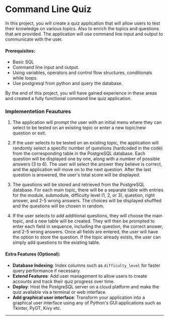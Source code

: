 # Command Line Quiz

In this project, you will create a quiz application that will allow users to test their knowledge on various topics. Also to enrich the topics and questions that are provided. The application will use command line input and output to communicate with the user.

#### Prerequisites:
- Basic SQL
- Command line input and output. 
- Using variables, operators and control flow structures, conditionals while loops.
- Use postgresql from python and query the database. 

By the end of this project, you will have gained experience in these areas and created a fully functional command line quiz application.


### Implementetion Feautures

1. The application will prompt the user with an initial menu where they can select to be tested on an existing topic or enter a new topic/new question or exit. 

2. If the user selects to be tested on an existing topic, the application will randomly select a specific number of questions (hardcoded in the code) from the corresponding table in the PostgreSQL database. Each question will be displayed one by one, along with a number of possible answers (3 to 6). The user will select the answer they believe is correct, and the application will move on to the next question. After the last question is answered, the user's total score will be displayed.

3. The questions will be stored and retrieved from the PostgreSQL database. For each main topic, there will be a separate table with entries for the module, submodule, difficulty level (1, 2, or 3), question, right answer, and 2-5 wrong answers. The choices will be displayed shuffled and the questions will be chosen in random.

4. If the user selects to add additional questions, they will choose the main topic, and a new table will be created. They will then be prompted to enter each field in sequence, including the question, the correct answer, and 2-5 wrong answers. Once all fields are entered, the user will have the option to store the question. If the topic already exists, the user can simply add questions to the existing table.


#### Extra Features (Optional):

- **Database Indexing**: Index columns such as `difficulty_level` for faster query performance if necessary.
- **Extend Features**: Add user management to allow users to create accounts and track their quiz progress over time.
- **Deploy**: Host the PostgreSQL server on a cloud platform and make the quiz available via a terminal or web interface.
- **Add graphical user interface**: Transform your application into a graphical user interface using any of Python's GUI applications such as Tkinter, PyGT, Kivy etc.

---

